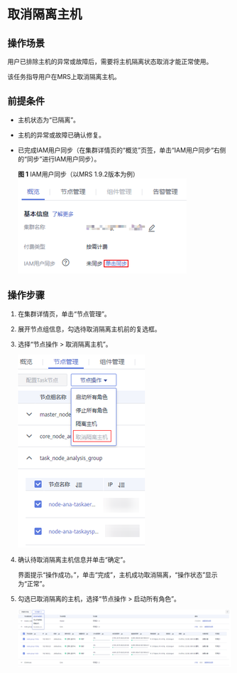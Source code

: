 # 取消隔离主机<a name="mrs_01_0213"></a>

## 操作场景<a name="section2140760920333"></a>

用户已排除主机的异常或故障后，需要将主机隔离状态取消才能正常使用。

该任务指导用户在MRS上取消隔离主机。

## 前提条件<a name="section4577156020144"></a>

-   主机状态为“已隔离”。
-   主机的异常或故障已确认修复。
-   已完成IAM用户同步（在集群详情页的“概览”页签，单击“IAM用户同步“右侧的“同步”进行IAM用户同步）。

    **图 1**  IAM用户同步（以MRS 1.9.2版本为例）<a name="zh-cn_topic_0173397557_zh-cn_topic_0173397554_zh-cn_topic_0173397446_fig147531617121511"></a>  
    ![](figures/IAM用户同步（以MRS-1-9-2版本为例）-16.png "IAM用户同步（以MRS-1-9-2版本为例）-16")


## 操作步骤<a name="section38783114201418"></a>

1.  在集群详情页，单击“节点管理”。
2.  展开节点组信息，勾选待取消隔离主机前的复选框。
3.  选择“节点操作 \> 取消隔离主机”。

    ![](figures/5-22-13-2-取消隔离主机.png)

4.  确认待取消隔离主机信息并单击“确定”。

    界面提示“操作成功。”，单击“完成”，主机成功取消隔离，“操作状态”显示为“正常”。

5.  勾选已取消隔离的主机，选择“节点操作 \> 启动所有角色”。

    ![](figures/5-22-13-启动所有角色.png)


